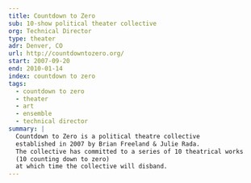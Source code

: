 ```yaml
---
title: Countdown to Zero
sub: 10-show political theater collective
org: Technical Director
type: theater
adr: Denver, CO
url: http://countdowntozero.org/
start: 2007-09-20
end: 2010-01-14
index: countdown to zero
tags:
  - countdown to zero
  - theater
  - art
  - ensemble
  - technical director
summary: |
  Countdown to Zero is a political theatre collective
  established in 2007 by Brian Freeland & Julie Rada.
  The collective has committed to a series of 10 theatrical works
  (10 counting down to zero)
  at which time the collective will disband.
---
```

